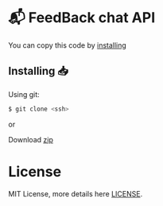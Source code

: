 # 📬 FeedBack chat API

You can copy this code by <a href='#installing'>installing</a>


## <span id='installing'>Installing 📥</span>

Using git:

```bash
$ git clone <ssh>
```
or

Download [zip](https://github.com/kravchuk21/FeedBack/archive/refs/heads/master.zip)

# License
MIT License, more details here [LICENSE](https://github.com/kravchuk21/FeedBack/blob/master/LICENSE).
